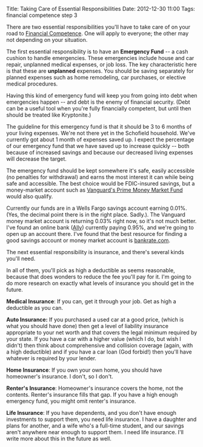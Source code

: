 Title: Taking Care of Essential Responsibilities
Date: 2012-12-30 11:00
Tags: financial competence step 3

There are two essential responsibilities you'll have to take care of on
your road to [Financial
Competence](http://schof.org/2012/12/29/a-financial-roadmap/ "A Roadmap to Financial Competence").
One will apply to everyone; the other may not depending on your
situation.

The first essential responsibility is to have an **Emergency Fund** -- a
cash cushion to handle emergencies. These emergencies include house and
car repair, unplanned medical expenses, or job loss. The key
characteristic here is that these are **unplanned** expenses. You should
be saving separately for planned expenses such as home remodeling, car
purchases, or elective medical procedures.

Having this kind of emergency fund will keep you from going into debt
when emergencies happen -- and debt is the enemy of financial security.
(Debt can be a useful tool when you're fully financially competent, but
until then should be treated like Kryptonite.)

The guideline for this emergency fund is that it should be 3 to 6 months
of your living expenses. We're not there yet in the Schofield household.
We've currently got about 1 month of expenses saved up. I expect the
percentage of our emergency fund that we have saved up to increase
quickly -- both because of increased savings and because our decreased
living expenses will decrease the target.

The emergency fund should be kept somewhere it's safe, easily accessible
(no penalties for withdrawal) and earns the most interest it can while
being safe and accessible. The best choice would be FDIC-insured
savings, but a money-market account such as [Vanguard's Prime Money
Market
Fund](https://personal.vanguard.com/us/funds/snapshot?FundId=0030&FundIntExt=INT)
would also qualify.

Currently our funds are in a Wells Fargo savings account earning 0.01%.
(Yes, the decimal point there is in the right place. Sadly.). The
Vanguard money market account is returning 0.03% right now, so it's not
much better. I've found an online bank
([Ally](http://www.ally.com/bank/online-savings-account/?INTCMPID=SavingsMenu_OSA_Nav#tabs=rates))
currently paying 0.95%, and we're going to open up an account there.
I've found that the best resource for finding a good savings account or
money market account is
[bankrate.com](http://www.bankrate.com/checking.aspx).

The next essential responsibility is insurance, and there's several
kinds you'll need.

In all of them, you'll pick as high a deductible as seems reasonable,
because that does wonders to reduce the fee you'll pay for it. I'm going
to do more research on exactly what levels of insurance you should get
in the future.

**Medical Insurance**: If you can, get it through your job. Get as high
a deductible as you can.

**Auto Insurance:** If you purchased a used car at a good price, (which
is what you should have done) then get a level of liability insurance
appropriate to your net worth and that covers the legal minimum required
by your state. If you have a car with a higher value (which I do, but
wish I didn't) then think about comprehensive and collision coverage
(again, with a high deductible) and if you have a car loan (God forbid!)
then you'll have whatever is required by your lender.

**Home Insurance**: If you own your own home, you should have
homeowner's insurance. I don't, so I don't.

**Renter's Insurance**: Homeowner's insurance covers the home, not the
contents. Renter's insurance fills that gap. If you have a high enough
emergency fund, you might omit renter's insurance.

**Life Insurance**: If you have dependents, and you don't have enough
investments to support them, you need life insurance. I have a daughter
and plans for another, and a wife who's a full-time student, and our
savings aren't anywhere near enough to support them. I need life
insurance. I'll write more about this in the future as well.

 

